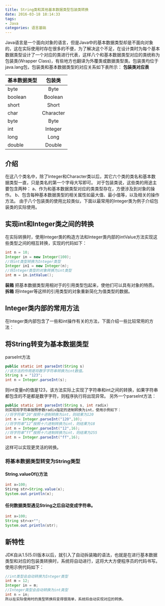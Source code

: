 ```yaml
---
title: String类和其他基本数据类型包装类转换
date: 2016-03-18 18:14:33
tags: 
- Java
categories: 语言基础
---
```


Java语言是一个面向对象的语言，但是Java中的基本数据类型却是不面向对象的，这在实际使用时存在很多的不便，为了解决这个不足，在设计类时为每个基本数据类型设计了一个对应的类进行代表，这样八个和基本数据类型对应的类统称为包装类(Wrapper Class)，有些地方也翻译为外覆类或数据类型类。包装类均位于java.lang包，包装类和基本数据类型的对应关系如下表所示：
**包装类对应表**

| 基本数据类型 | 包装类|
| --------- |:--------:|
| byte | Byte |
| boolean | Boolean |
| short | Short |
| char | Character |
| byte | Byte |
| int | Integer |
| long | Long |
| double | Double |

<!--more-->
## 介绍
在这八个类名中，除了Integer和Character类以后，其它六个类的类名和基本数据类型一直，只是类名的第一个字母大写即可。
对于包装类说，这些类的用途主要包含两种：
a、作为和基本数据类型对应的类类型存在，方便涉及到对象的操作。
b、包含每种基本数据类型的相关属性如最大值、最小值等，以及相关的操作方法。
由于八个包装类的使用比较类似，下面以最常用的Integer类为例子介绍包装类的实际使用。
## 实现int和Integer类之间的转换
在实际转换时，使用Integer类的构造方法和Integer类内部的intValue方法实现这些类型之间的相互转换，实现的代码如下：
```java
int n = 10;
Integer in = new Integer(100);
//将int类型转换为Integer类型
Integer in1 = new Integer(n);
//将Integer类型的对象转换为int类型
int m = in.intValue();
```
**装箱**
把基本数据类型用相对于的引用类型包起来，使他们可以具有对象的特质。
**拆箱**
将Integer等这样的引用类型的对象重新简化为值类型的数据。

## Integer类内部的常用方法
在Integer类内部包含了一些和int操作有关的方法，下面介绍一些比较常用的方法：
## **将String转变为基本数据类型**
parseInt方法
```java
public static int parseInt(String s)
//该方法的作用是将数字字符串转换为int数值。
String s = "123";
int n = Integer.parseInt(s);
```
则int变量n的值是123，该方法实际上实现了字符串和int之间的转换，如果字符串都包含的不是都是数字字符，则程序执行将出现异常。
另外一个parseInt方法：
```java
public static int parseInt(String s, int radix)
则实现将字符串按照参数radix指定的进制转换为int，使用示例如下：
//将字符串"20"按照十进制转换为int，则结果为120
int n = Integer.parseInt("120",10);
//将字符串”12”按照十六进制转换为int，则结果为18
int n = Integer.parseInt("12",16);
//将字符串”ff”按照十六进制转换为int，则结果为255
int n = Integer.parseInt("ff",16);
```
这样可以实现更灵活的转换。

### **将基本数据类型转变为String类型**
#### String.valueOf()方法
```java
int x=100;
Stirng str=String.value(x);
System.out.println(x);
```
#### 任何数据类型遇见String之后自动变成字符串。
```java
int x=100;
String str=x+"";
System.out.println(str);
```

## 新特性
JDK自从1.5(5.0)版本以后，就引入了自动拆装箱的语法，也就是在进行基本数据类型和对应的包装类转换时，系统将自动进行，这将大大方便程序员的代码书写。使用示例代码如下：
```java
//int类型会自动转换为Integer类型
int m = 12;
Integer in = m;
//Integer类型会自动转换为int类型
int n = in;
所以在实际使用时的类型转换将变得很简单，系统将自动实现对应的转换。
```